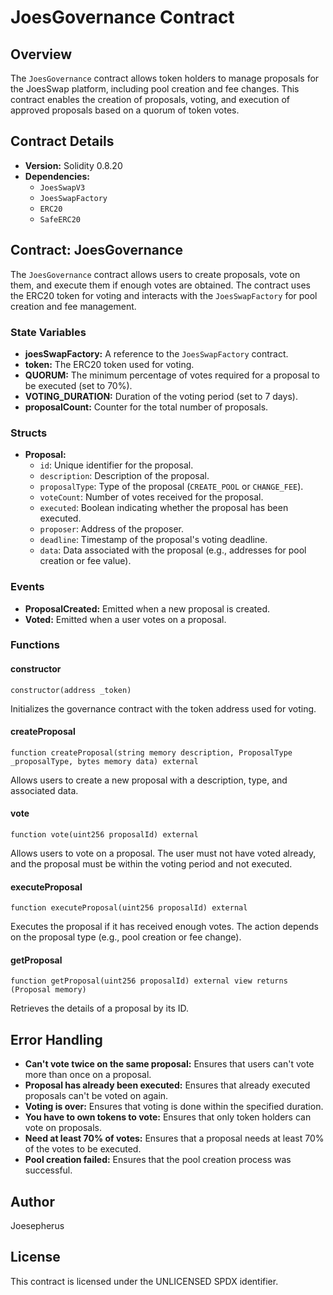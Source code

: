 # JoesGovernance Contract

## Overview

The `JoesGovernance` contract allows token holders to manage proposals for the JoesSwap platform, including pool creation and fee changes. This contract enables the creation of proposals, voting, and execution of approved proposals based on a quorum of token votes.

## Contract Details

- **Version:** Solidity 0.8.20
- **Dependencies:**
  - `JoesSwapV3`
  - `JoesSwapFactory`
  - `ERC20`
  - `SafeERC20`

## Contract: JoesGovernance

The `JoesGovernance` contract allows users to create proposals, vote on them, and execute them if enough votes are obtained. The contract uses the ERC20 token for voting and interacts with the `JoesSwapFactory` for pool creation and fee management.

### State Variables

- **joesSwapFactory:** A reference to the `JoesSwapFactory` contract.
- **token:** The ERC20 token used for voting.
- **QUORUM:** The minimum percentage of votes required for a proposal to be executed (set to 70%).
- **VOTING_DURATION:** Duration of the voting period (set to 7 days).
- **proposalCount:** Counter for the total number of proposals.

### Structs

- **Proposal:**
  - `id`: Unique identifier for the proposal.
  - `description`: Description of the proposal.
  - `proposalType`: Type of the proposal (`CREATE_POOL` or `CHANGE_FEE`).
  - `voteCount`: Number of votes received for the proposal.
  - `executed`: Boolean indicating whether the proposal has been executed.
  - `proposer`: Address of the proposer.
  - `deadline`: Timestamp of the proposal's voting deadline.
  - `data`: Data associated with the proposal (e.g., addresses for pool creation or fee value).

### Events

- **ProposalCreated:** Emitted when a new proposal is created.
- **Voted:** Emitted when a user votes on a proposal.

### Functions

#### constructor

```solidity
constructor(address _token)
```

Initializes the governance contract with the token address used for voting.

#### createProposal

```solidity
function createProposal(string memory description, ProposalType _proposalType, bytes memory data) external
```

Allows users to create a new proposal with a description, type, and associated data.

#### vote

```solidity
function vote(uint256 proposalId) external
```

Allows users to vote on a proposal. The user must not have voted already, and the proposal must be within the voting period and not executed.

#### executeProposal

```solidity
function executeProposal(uint256 proposalId) external
```

Executes the proposal if it has received enough votes. The action depends on the proposal type (e.g., pool creation or fee change).

#### getProposal

```solidity
function getProposal(uint256 proposalId) external view returns (Proposal memory)
```

Retrieves the details of a proposal by its ID.

## Error Handling

- **Can't vote twice on the same proposal:** Ensures that users can't vote more than once on a proposal.
- **Proposal has already been executed:** Ensures that already executed proposals can't be voted on again.
- **Voting is over:** Ensures that voting is done within the specified duration.
- **You have to own tokens to vote:** Ensures that only token holders can vote on proposals.
- **Need at least 70% of votes:** Ensures that a proposal needs at least 70% of the votes to be executed.
- **Pool creation failed:** Ensures that the pool creation process was successful.

## Author
Joesepherus

## License
This contract is licensed under the UNLICENSED SPDX identifier.


